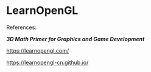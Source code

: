 # LearnOpenGL

References:

___3D Math Primer for Graphics and Game Development___

https://learnopengl.com/

https://learnopengl-cn.github.io/
